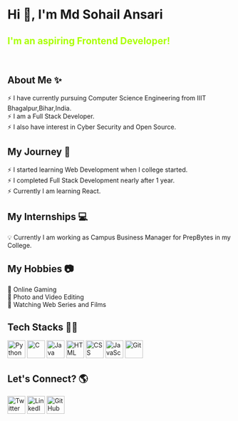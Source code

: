 <h1>Hi 👋, I'm Md Sohail Ansari</h1>
<h2 style="color:#AAFF00">I'm an aspiring Frontend Developer!</h2>
<br>

## About Me ✨

⚡ I have currently pursuing Computer Science Engineering from IIIT Bhagalpur,Bihar,India. <br>
⚡ I am a Full Stack Developer. <br>
⚡ I also have interest in Cyber Security and Open Source. <br>

## My Journey 📕

⚡ I started learning Web Development when I college started.<br>
⚡ I completed Full Stack Development nearly after 1 year.<br>
⚡ Currently I am learning React.<br>

## My Internships 💻

💡 Currently I am working as Campus Business Manager for PrepBytes in my College.

## My Hobbies 📷

🤩 Online Gaming <br>
🤩 Photo and Video Editing <br>
🤩 Watching Web Series and Films <br>

## Tech Stacks 👨‍💻
<a href="https://www.python.org"><img src="https://img.icons8.com/color/344/python.png" alt="Python" width="40"/></a>
<a href="https://en.wikipedia.org/wiki/C_(programming_language)"><img src="https://img.icons8.com/stickers/344/c--v1.png" alt="C" width="40"/></a>
<a href="https://www.java.com/en/"><img src="https://img.icons8.com/color/344/java-coffee-cup-logo--v1.png" alt="Java" width="40"/></a>
<a href="https://html.com"><img src="https://img.icons8.com/color/344/html-5--v1.png" alt="HTML" width="40"/></a>
<a href="https://developer.mozilla.org/en-US/docs/Web/CSS"><img src="https://img.icons8.com/color/344/css3.png" alt="CSS" width="40"/></a>
<a href="https://www.javascript.com"><img src="https://img.icons8.com/color/344/javascript.png" alt="JavaScript" width="40"/></a>
<a href="https://git-scm.com"><img src="https://img.icons8.com/color/344/git.png" alt="Git" width="40"/></a>

## Let's Connect? 🌎

<a href="https://twitter.com/sohail_infinity"><img src="https://img.icons8.com/fluency/452/twitter.png" alt="Twitter Account" width="40"/></a>
<a href="https://www.linkedin.com/in/md-sohail-ansari-786123202/"><img src="https://img.icons8.com/fluency/344/linkedin-circled.png" alt="LinkedIn Account" width="40"/></a>
<a href="https://github.com/sohail60"><img src="https://img.icons8.com/color/344/github--v3.png" alt="GitHub Account" width="40"/></a>